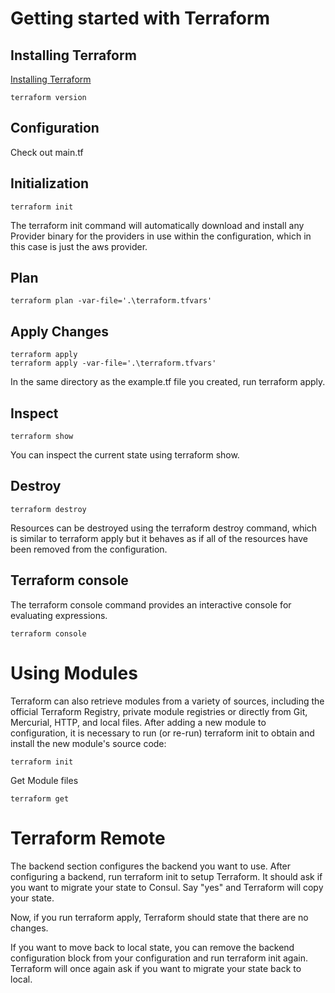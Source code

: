 # Getting started with Terraform 
## Installing Terraform
[Installing Terraform](https://learn.hashicorp.com/terraform/getting-started/install.html)
```
terraform version
```

## Configuration
Check out main.tf

## Initialization
```
terraform init
```
The terraform init command will automatically download and install any Provider binary for the providers in use within the configuration, which in this case is just the aws provider.

## Plan
```
terraform plan -var-file='.\terraform.tfvars'
```

## Apply Changes
```
terraform apply
terraform apply -var-file='.\terraform.tfvars'
```
In the same directory as the example.tf file you created, run terraform apply. 

## Inspect
```
terraform show
```
You can inspect the current state using terraform show.


## Destroy
```
terraform destroy
```
Resources can be destroyed using the terraform destroy command, which is similar to terraform apply but it behaves as if all of the resources have been removed from the configuration.

## Terraform console
The terraform console command provides an interactive console for evaluating expressions.
```
terraform console
```

#  Using Modules
 Terraform can also retrieve modules from a variety of sources, including the official Terraform Registry, private module registries or directly from Git, Mercurial, HTTP, and local files.
After adding a new module to configuration, it is necessary to run (or re-run) terraform init to obtain and install the new module's source code:
```
terraform init
```
Get Module files
```
terraform get
```

#  Terraform Remote
The backend section configures the backend you want to use. After configuring a backend, run terraform init to setup Terraform. It should ask if you want to migrate your state to Consul. Say "yes" and Terraform will copy your state.

Now, if you run terraform apply, Terraform should state that there are no changes.

If you want to move back to local state, you can remove the backend configuration block from your configuration and run terraform init again. Terraform will once again ask if you want to migrate your state back to local.

